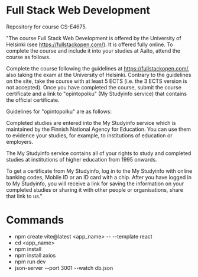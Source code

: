 # Full Stack Web Development
Repository for course CS-E4675.

"The course Full Stack Web Development is offered by the University of Helsinki (see https://fullstackopen.com/). It is offered fully online. To complete the course and include it into your studies at Aalto, attend the course as follows.

Complete the course following the guidelines at https://fullstackopen.com/, also taking the exam at the University of Helsinki. Contrary to the guidelines on the site, take the course with at least 5 ECTS (i.e. the 3 ECTS version is not accepted). Once you have completed the course, submit the course certificate and a link to "opintopolku" (My Studyinfo service) that contains the official certificate.

Guidelines for "opintopolku" are as follows:

Completed studies are entered into the My Studyinfo service which is maintained by the Finnish National Agency for Education. You can use them to evidence your studies, for example, to institutions of education or employers.

The My Studyinfo service contains all of your rights to study and completed studies at institutions of higher education from 1995 onwards.

To get a certificate from My Studyinfo, log in to the My Studyinfo with online banking codes, Mobile ID or an ID card with a chip.
After you have logged in to My Studyinfo, you will receive a link for saving the information on your completed studies or sharing it with other people or organisations, share that link to us."

# Commands
- npm create vite@latest <app_name> -- --template react
- cd <app_name>
- npm install
- npm install axios
- npm run dev
- json-server --port 3001 --watch db.json
